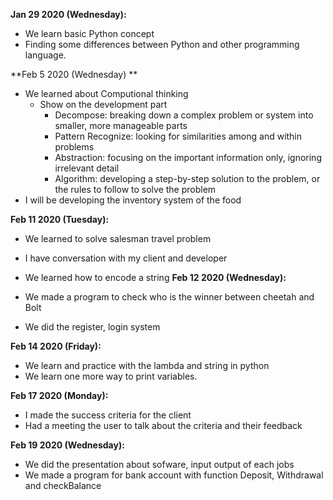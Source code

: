 **Jan 29 2020 (Wednesday):**
  
  - We learn basic Python concept
  - Finding some differences between Python and other programming language.
  
**Feb 5 2020 (Wednesday) **

  - We learned about Computional thinking
    + Show on the development part
      * Decompose: breaking down a complex problem or system into smaller, more manageable parts
      * Pattern Recognize: looking for similarities among and within problems
      * Abstraction: focusing on the important information only, ignoring irrelevant detail
      * Algorithm: developing a step-by-step solution to the problem, or the rules to follow to solve the problem
  - I will be developing the inventory system of the food 
 
**Feb 11 2020 (Tuesday):**
 
   - We learned to solve salesman travel problem
   - I have conversation with my client and developer
   - We learned how to encode a string
**Feb 12 2020 (Wednesday):**
  
  - We made a program to check who is the winner between cheetah and Bolt
  - We did the register, login system
  
**Feb 14 2020 (Friday):**
  
  - We learn and practice with the lambda and string in python
  - We learn one more way to print variables.
  
**Feb 17 2020 (Monday):**
  
  - I made the success criteria for the client
  - Had a meeting the user to talk about the criteria and their feedback

**Feb 19 2020 (Wednesday):**

  - We did the presentation about sofware, input output of each jobs
  - We made a program for bank account with function Deposit, Withdrawal and checkBalance
  
